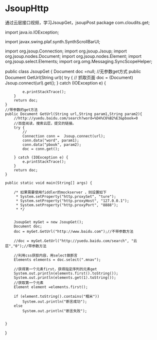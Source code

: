 # JsoupHttp
通过云层接口视频，学习JsoupGet，jsoupPost
package com.cloudits.get;

import java.io.IOException;

import javax.swing.plaf.synth.SynthScrollBarUI;

import org.jsoup.Connection;
import org.jsoup.Jsoup;
import org.jsoup.nodes.Document;
import org.jsoup.nodes.Element;
import org.jsoup.select.Elements;
import org.omg.Messaging.SyncScopeHelper;

public class JsoupGet {
	Document doc =null;
	//无参数get方式
	public Document GetUrl(String url){
		try {
			// 抓取页面
			doc = (Document) Jsoup.connect(url).get();
		} catch (IOException e) {
			
			e.printStackTrace();
		}
		return doc;
	}
	//带参数的get方法
	public Document GetUrl(String url,String param1,String param2){
		//http://yuedu.baidu.com/search?word=%D4%C6%B2%E3&pbook=0
		//百度阅读，搜索云层，提交的链接。
		try {
			// 
			Connection conn =  Jsoup.connect(url);
			conn.data("word", param1);
			conn.data("pbook", param2);
			doc = conn.get();
			
		} catch (IOException e) {			
			e.printStackTrace();
		}
		return doc;
	}	
	
	public static void main(String[] args) {
		
		/* 如果需要使用fiddler的mockserver ，则设置如下
		 * System.setProperty("http.proxySet", "ture");
		 * System.setProperty("http.proxyHost", "127.0.0.1");
		 * System.setProperty("http.proxyPort", "8888");		  
		 * */
		
		
		JsoupGet myGet = new JsoupGet();
		Document doc;
		doc = myGet.GetUrl("http://www.baidu.com");//不带参数方法
				
		//doc = myGet.GetUrl("http://yuedu.baidu.com/search", "云层","0");//带参数方法
		
		//利用css获取内容，用select做断言
		Elements elements = doc.select(".mnav");
		
		//获得第一个元素first，获得指定序列的元素get
		System.out.println(elements.first().toString());
		System.out.println(elements.get(1).toString());
		//获取第一个元素
		Element element =elements.first();
		
		if (element.toString().contains("糯米"))
			System.out.println("断言成功");
		else
			System.out.println("断言失败");
		
		
	}
		
}
